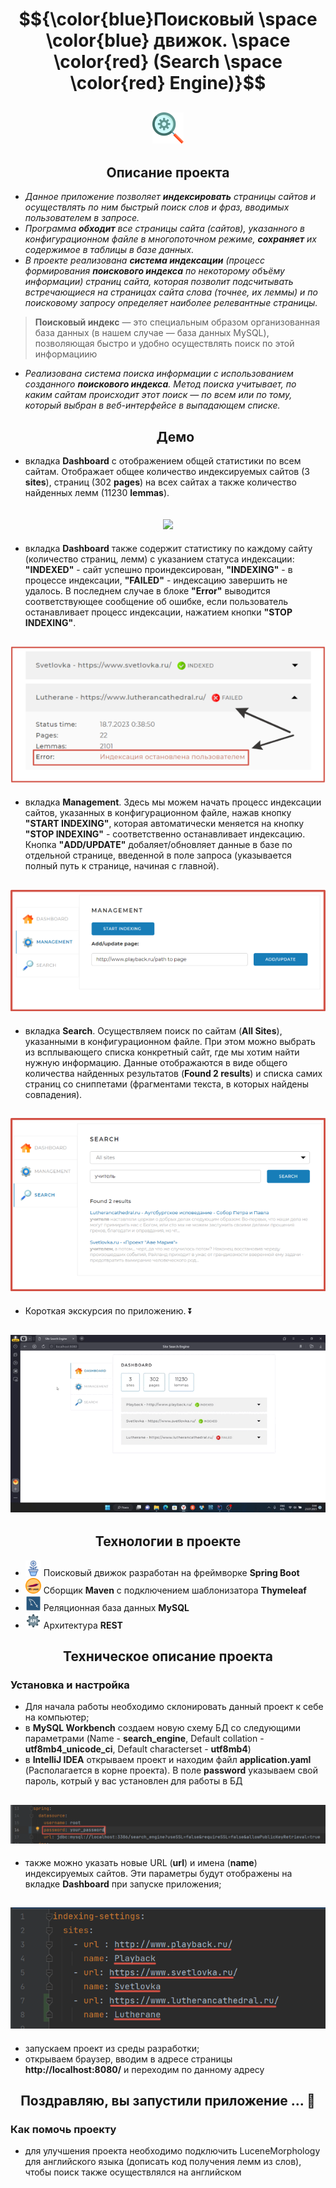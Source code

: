 # $${\color{blue}Поисковый \space \color{blue} движок. \space \color{red} (Search \space \color{red} Engine)}$$ 
  
<h2 align="center">
  <img src="IMG/SearchEngineIcons.png" alt="drawing" width="50"/>
</h2>

<h2 align="center">Описание проекта</h2>

  - _Данное приложение позволяет <b>индексировать</b> страницы сайтов  и осуществлять по ним быстрый поиск слов и фраз, вводимых пользователем в запросе._ 
  - _Программа <b>обходит</b> все страницы сайта (сайтов), указанного в конфигурационном файле в многопоточном режиме, <b>сохраняет</b> их содержимое в таблицы в базе данных._
  - _В проекте реализована <b>система индексации</b> (процесс формирования <b>поискового индекса</b> по некоторому объёму информации) страниц сайта, которая позволит подсчитывать встречающиеся на страницах сайта слова (точнее, их леммы) и по поисковому запросу определяет наиболее релевантные страницы._
  ><b>Поисковый индекс</b> — это специальным образом организованная база данных (в нашем случае — база данных MySQL), позволяющая быстро и удобно осуществлять поиск по этой информациию
  - _Реализована система поиска информации с использованием созданного <b>поискового индекса</b>. Метод поиска учитывает, по каким сайтам происходит этот поиск — по всем или по тому, который выбран в веб-интерфейсе в выпадающем списке._

    <h2 align="center">Демо</h2>

  - вкладка <b>Dashboard</b> с отображением общей статистики по всем сайтам.  Отображает общее количество индексируемых сайтов (3 <b>sites</b>), страниц (302 <b>pages</b>) на всех сайтах а также количество найденных лемм (11230 <b>lemmas</b>).
   
  <h2 align="center">
    <img src="DashboardWithCommonStatistics.png">
  </h2>

  - вкладка <b>Dashboard</b> также содержит статистику по каждому сайту (количество страниц, лемм) с указанием статуса индексации: <b>"INDEXED"</b> - сайт успешно проиндексирован, <b>"INDEXING"</b> - в процессе индексации, <b>"FAILED"</b> - индексацию завершить не удалось. В последнем случае в блоке <b>"Error"</b> выводится соответствующее сообщение об ошибке, если пользователь останавливает процесс индексации, нажатием кнопки <b>"STOP INDEXING"</b>.

  <h2 align="center">
    <img src="IMG/DashBoardWithSingleStatistics.png">
  </h2>
  
  - вкладка <b>Management</b>. Здесь мы можем начать процесс индексации сайтов, указанных в конфигурационном файле, нажав кнопку <b>"START INDEXING"</b>, которая автоматически меняется на кнопку <b>"STOP INDEXING"</b> - соответственно останавливает индексацию. Кнопка <b>"ADD/UPDATE"</b> добаляет/обновляет данные в базе по отдельной странице, введенной в поле запроса (указывается полный путь к странице, начиная с главной).

  <h2 align="center">
    <img src="IMG/Management.png">
  </h2>
  
  - вкладка <b>Search</b>. Осуществляем поиск по сайтам (<b>All Sites</b>), указанными в конфигурационном файле. При этом можно выбрать из всплывающего списка конкретный сайт, где мы хотим найти нужную информацию. Данные отображаются в виде общего количества найденных результатов (<b>Found 2 results</b>) и списка самих страниц со сниппетами (фрагментами текста, в которых найдены совпадения).

  <h2 align="center">
    <img src="IMG/Search.png">
  </h2>

  - Короткая экскурсия по приложению.
⏬

   <h2 align="center">
    <img src="IMG/FinalGifVideo.gif">
  </h2>

  <h2 align="center">Технологии в проекте</h2>

  - <img src="IMG/nature_spring.png" alt="drawing" width="25"/> Поисковый движок разработан на фреймворке <b>Spring Boot</b>
  - <img src="IMG/maven.png" alt="drawing" width="25"/> Сборщик <b>Maven</b> с подключением шаблонизатора <b>Thymeleaf</b>
  - <img src="IMG/mysqlworkbench.png" alt="drawing" width="25"/> Реляционная база данных <b>MySQL</b>
  - <img src="IMG/restApi.png" alt="drawing" width="25"/> Архитектура <b>REST</b>

<h2 align="center">Техническое описание проекта</h2>

### Установка и настройка
  - Для начала работы необходимо склонировать данный проект к себе на компьютер;
  - в <b>MySQL Workbench</b> создаем новую схему БД со следующими параметрами (Name - <b>search_engine</b>, Default collation - <b>utf8mb4_unicode_ci</b>, Default characterset - <b>utf8mb4</b>)
  - в <b>IntelliJ IDEA</b> открываем проект и находим файл <b>application.yaml</b> (Располагается в корне проекта). В поле <b>password</b> указываем свой пароль, котрый у вас установлен для работы в БД
  <h2 align="center">
    <img src="IMG/Changing_password.png">
  </h2>
  
  - также можно указать новые URL (<b>url</b>) и имена (<b>name</b>) индексируемых сайтов. Эти параметры будут отображены на вкладке <b>Dashboard</b> при запуске приложения;
   <h2 align="center">
    <img src="IMG/Changing_sites.png">
  </h2>
  
  - запускаем проект из среды разработки;
  - открываем браузер, вводим в адресе страницы <b>http://localhost:8080/</b> и переходим по данному адресу
  
  <h2 align="center">Поздравляю, вы запустили приложение ... 🙂 </h2>

### Как помочь проекту
  - для улучшения проекта необходимо подключить LuceneMorphology для английского языка (дописать код получения лемм из слов), чтобы поиск также осуществлялся на английском

